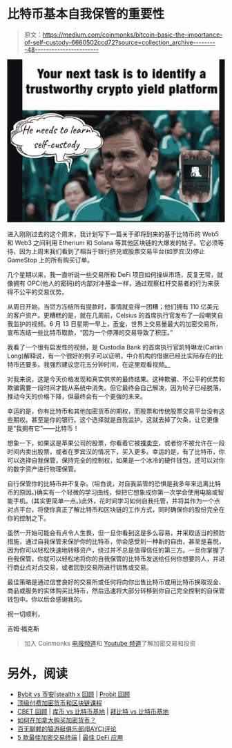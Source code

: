 # 比特币基本自我保管的重要性

> 原文：<https://medium.com/coinmonks/bitcoin-basic-the-importance-of-self-custody-6660502ccd72?source=collection_archive---------48----------------------->

![](img/f68036e403d0d998cf7e3d0eb94005b8.png)

进入刚刚过去的这个周末，我计划写下一篇关于即将到来的基于比特币的 Web5 和 Web3 之间利用 Etherium 和 Solana 等其他区块链的大爆发的帖子。它必须等待，因为上周末我们看到了相当于银行挤兑或股票交易平台(如罗宾汉)停止 GameStop 上的所有购买订单。

几个星期以来，我一直听说一些交易所和 DeFi 项目如何操纵市场，反复无常，就像拥有 OPC(他人的密码)的内部对冲基金一样，通过观察杠杆交易者的行为来获得不公平的交易优势。

从周日开始。当贷方冻结所有提款时，事情就变得一团糟；他们拥有 110 亿美元的客户资产。更糟糕的是，就在几周前，Celsius 的首席执行官发布了一段嘲笑自我监护的视频。6 月 13 日星期一早上，[币安](https://www.cnbc.com/2022/06/13/binance-pauses-bitcoin-withdrawals-as-crypto-sell-off-deepens.html)，世界上交易量最大的加密交易所，宣布冻结一些比特币取款，“因为一个停滞的交易导致了积压。”

我看了一个很有启发性的视频，是 Custodia Bank 的首席执行官凯特琳龙(Caitlin Long)解释说，有一个很好的例子可以证明，中介机构的借据已经比实际存在的比特币还要多。我强烈建议您花五分钟时间，在这里观看视频[。](https://youtu.be/Rkxo5Zr6CL4)

对我来说，这是今天价格发现和真实供求的最终结果。这种欺骗、不公平的优势和欺骗需要一段时间才能从系统中消失。但它最终会自己解决，因为轮子已经脱落，推动今天的价格下降，但最终会有一个更强的未来。

幸运的是，你有比特币和其他加密货币的期权，而股票和传统股票交易平台没有这些期权。甚至是你的银行。这个选择就是自我监护。这就去掉了欠条，让它更像是“我拥有它”——比特币！

想象一下，如果这是苹果公司的股票，你看着它被[裸卖空](https://www.investopedia.com/terms/n/nakedshorting.asp#:~:text=Naked%20shorting%20is%20the%20now,before%20they%20sell%20it%20short.)，或者你不被允许在一段时间内卖出股票，或者在罗宾汉的情况下，买入更多。幸运的是，有了比特币，你可以选择自我保管，保持完全的控制权，如果是一个冰冷的硬件钱包，还可以对你的数字资产进行物理保管。

自行保管你的比特币并不复杂。(坦白说，对自我监管的恐惧是我多年来远离比特币的原因。)确实有一个轻微的学习曲线，但把它想象成你第一次学会使用电脑或智能手机。(其实更简单一点。)此外，花时间学习如何自我托管，并将其作为一个点对点平台，将使你真正了解比特币和区块链的工作方式，同时确保你的股份完全在你的控制之下。

虽然一开始可能会有点令人生畏，但一旦你看到这是多么容易，并采取适当的预防措施，通过自我保管来保护你的比特币，你会感受到一种新的自由，甚至是喜悦，因为你可以轻松快速地转移资产，绕过并不总是值得信任的第三方。一旦你掌握了自我保管，你就可以轻松地将你的自我保管的比特币发送给任何你想要的人，并进行商业点对点交易，或者回到交易所进行销售或交易。

最佳策略是通过信誉良好的交易所或任何将向你出售比特币或用比特币换取现金、商品或服务的实体购买比特币，然后迅速将大部分转移到你自己完全控制的自保管钱包中。你以后会感谢我的。

祝一切顺利，

吉姆·福克斯

> 加入 Coinmonks [电报频道](https://t.me/coincodecap)和 [Youtube 频道](https://www.youtube.com/c/coinmonks/videos)了解加密交易和投资

# 另外，阅读

*   [Bybit vs 币安](https://coincodecap.com/bybit-binance-moonxbt)|[stealth x 回顾](/coinmonks/stealthex-review-396c67309988) | [Probit 回顾](https://coincodecap.com/probit-review)
*   [顶级付费加密货币和区块链课程](https://coincodecap.com/blockchain-courses)
*   [CBET 回顾](https://coincodecap.com/cbet-casino-review) | [库币 vs 比特币基地](https://coincodecap.com/kucoin-vs-coinbase) | [拜比特 vs 比特币基地](https://coincodecap.com/bybit-vs-coinbase)
*   [如何在加拿大购买加密货币？](https://coincodecap.com/how-to-buy-cryptocurrency-in-canada)
*   [百无聊赖的猿游艇俱乐部(BAYC)评论](https://coincodecap.com/bored-ape-yacht-club-bayc-review)
*   [5 款最佳加密交易终端](https://coincodecap.com/crypto-trading-terminals) | [最佳 DeFi 应用](https://coincodecap.com/best-defi-apps)